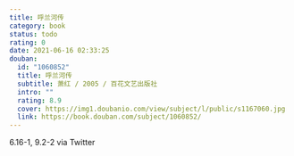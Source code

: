 ```yaml
---
title: 呼兰河传
category: book
status: todo
rating: 0
date: 2021-06-16 02:33:25
douban:
  id: "1060852"
  title: 呼兰河传
  subtitle: 萧红 / 2005 / 百花文艺出版社
  intro: ""
  rating: 8.9
  cover: https://img1.doubanio.com/view/subject/l/public/s1167060.jpg
  link: https://book.douban.com/subject/1060852/
---
```


6.16-1, 9.2-2 via Twitter 